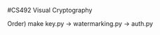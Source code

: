 #CS492 Visual Cryptography

<Signature Authentication with Timestamp Water-marking>

Order) make key.py -> watermarking.py -> auth.py


